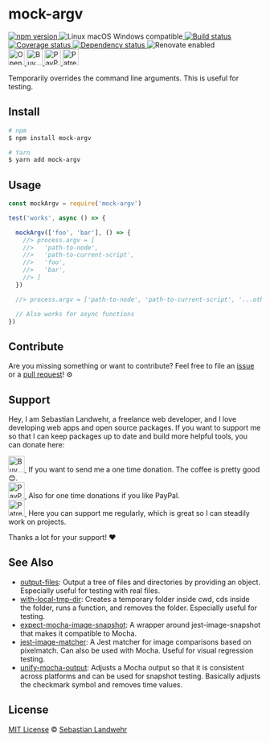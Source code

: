 <!-- TITLE/ -->
# mock-argv
<!-- /TITLE -->

<!-- BADGES/ -->
  <p>
    <a href="https://npmjs.org/package/mock-argv">
      <img
        src="https://img.shields.io/npm/v/mock-argv.svg"
        alt="npm version"
      >
    </a><img src="https://img.shields.io/badge/os-linux%20%7C%C2%A0macos%20%7C%C2%A0windows-blue" alt="Linux macOS Windows compatible"><a href="https://github.com/dword-design/mock-argv/actions">
      <img
        src="https://github.com/dword-design/mock-argv/workflows/build/badge.svg"
        alt="Build status"
      >
    </a><a href="https://codecov.io/gh/dword-design/mock-argv">
      <img
        src="https://codecov.io/gh/dword-design/mock-argv/branch/master/graph/badge.svg"
        alt="Coverage status"
      >
    </a><a href="https://david-dm.org/dword-design/mock-argv">
      <img src="https://img.shields.io/david/dword-design/mock-argv" alt="Dependency status">
    </a><img src="https://img.shields.io/badge/renovate-enabled-brightgreen" alt="Renovate enabled"><br/><a href="https://gitpod.io/#https://github.com/dword-design/mock-argv">
      <img
        src="https://gitpod.io/button/open-in-gitpod.svg"
        alt="Open in Gitpod"
        height="32"
      >
    </a><a href="https://www.buymeacoffee.com/dword">
      <img
        src="https://www.buymeacoffee.com/assets/img/guidelines/download-assets-sm-2.svg"
        alt="Buy Me a Coffee"
        height="32"
      >
    </a><a href="https://paypal.me/SebastianLandwehr">
      <img
        src="https://sebastianlandwehr.com/images/paypal.svg"
        alt="PayPal"
        height="32"
      >
    </a><a href="https://www.patreon.com/dworddesign">
      <img
        src="https://sebastianlandwehr.com/images/patreon.svg"
        alt="Patreon"
        height="32"
      >
    </a>
</p>
<!-- /BADGES -->


<!-- DESCRIPTION/ -->
Temporarily overrides the command line arguments. This is useful for testing.
<!-- /DESCRIPTION -->

<!-- INSTALL/ -->
## Install

```bash
# npm
$ npm install mock-argv

# Yarn
$ yarn add mock-argv
```
<!-- /INSTALL -->

## Usage

```js
const mockArgv = require('mock-argv')

test('works', async () => {

  mockArgv(['foo', 'bar'], () => {
    //> process.argv = [
    //>   'path-to-node',
    //>   'path-to-current-script',
    //>   'foo',
    //>   'bar',
    //> ]
  })

  //> process.argv = ['path-to-node', 'path-to-current-script', '...other-params']

  // Also works for async functions
})
```

<!-- LICENSE/ -->
## Contribute

Are you missing something or want to contribute? Feel free to file an [issue](https://github.com/dword-design/mock-argv/issues) or a [pull request](https://github.com/dword-design/mock-argv/pulls)! ⚙️

## Support

Hey, I am Sebastian Landwehr, a freelance web developer, and I love developing web apps and open source packages. If you want to support me so that I can keep packages up to date and build more helpful tools, you can donate here:

<p>
  <a href="https://www.buymeacoffee.com/dword">
    <img
      src="https://www.buymeacoffee.com/assets/img/guidelines/download-assets-sm-2.svg"
      alt="Buy Me a Coffee"
      height="32"
    >
  </a>&nbsp;If you want to send me a one time donation. The coffee is pretty good 😊.<br/>
  <a href="https://paypal.me/SebastianLandwehr">
    <img
      src="https://sebastianlandwehr.com/images/paypal.svg"
      alt="PayPal"
      height="32"
    >
  </a>&nbsp;Also for one time donations if you like PayPal.<br/>
  <a href="https://www.patreon.com/dworddesign">
    <img
      src="https://sebastianlandwehr.com/images/patreon.svg"
      alt="Patreon"
      height="32"
    >
  </a>&nbsp;Here you can support me regularly, which is great so I can steadily work on projects.
</p>

Thanks a lot for your support! ❤️

## See Also

* [output-files](https://github.com/dword-design/output-files): Output a tree of files and directories by providing an object. Especially useful for testing with real files.
* [with-local-tmp-dir](https://github.com/dword-design/with-local-tmp-dir): Creates a temporary folder inside cwd, cds inside the folder, runs a function, and removes the folder. Especially useful for testing.
* [expect-mocha-image-snapshot](https://github.com/dword-design/expect-mocha-image-snapshot): A wrapper around jest-image-snapshot that makes it compatible to Mocha.
* [jest-image-matcher](https://github.com/dword-design/jest-image-matcher): A Jest matcher for image comparisons based on pixelmatch. Can also be used with Mocha. Useful for visual regression testing.
* [unify-mocha-output](https://github.com/dword-design/unify-mocha-output): Adjusts a Mocha output so that it is consistent across platforms and can be used for snapshot testing. Basically adjusts the checkmark symbol and removes time values.

## License

[MIT License](https://opensource.org/licenses/MIT) © [Sebastian Landwehr](https://sebastianlandwehr.com)
<!-- /LICENSE -->
